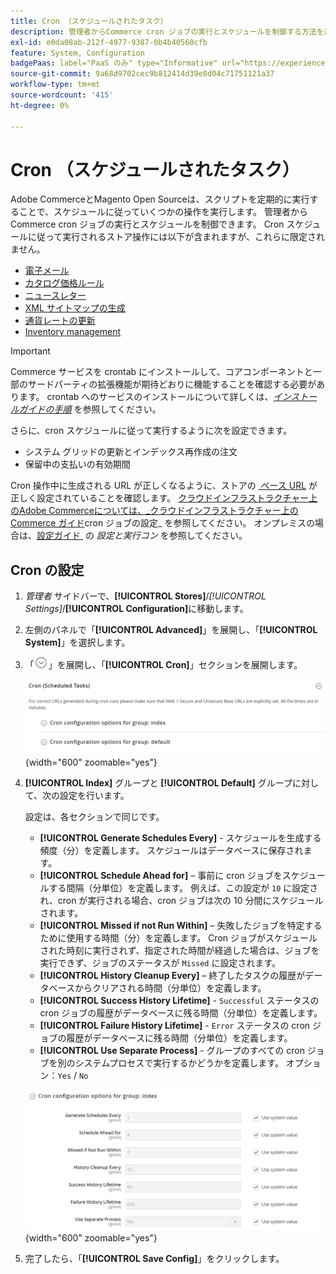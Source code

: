 ```yaml
---
title: Cron （スケジュールされたタスク）
description: 管理者からCommerce cron ジョブの実行とスケジュールを制御する方法を説明します。
exl-id: e0da08ab-212f-4977-9387-0b4b40560cfb
feature: System, Configuration
badgePaas: label="PaaS のみ" type="Informative" url="https://experienceleague.adobe.com/ja/docs/commerce/user-guides/product-solutions" tooltip="Adobe Commerce on Cloud プロジェクト（Adobeが管理する PaaS インフラストラクチャ）およびオンプレミスプロジェクトにのみ適用されます。"
source-git-commit: 9a68d9702cec9b812414d39e8d04c71751121a37
workflow-type: tm+mt
source-wordcount: '415'
ht-degree: 0%

---
```


# Cron （スケジュールされたタスク）

Adobe CommerceとMagento Open Sourceは、スクリプトを定期的に実行することで、スケジュールに従っていくつかの操作を実行します。 管理者からCommerce cron ジョブの実行とスケジュールを制御できます。 Cron スケジュールに従って実行されるストア操作には以下が含まれますが、これらに限定されません。

- [電子メール](email-communications.md)
- [カタログ価格ルール](../merchandising-promotions/price-rules-catalog.md)
- [ニュースレター](../merchandising-promotions/newsletters.md)
- [XML サイトマップの生成](../merchandising-promotions/sitemap-xml.md)
- [通貨レートの更新](../stores-purchase/currency-update.md)
- [Inventory management](../inventory-management/introduction.md)

>[!IMPORTANT]
>
>Commerce サービスを crontab にインストールして、コアコンポーネントと一部のサードパーティの拡張機能が期待どおりに機能することを確認する必要があります。 crontab へのサービスのインストールについて詳しくは、[_インストールガイドの手順_](https://experienceleague.adobe.com/docs/commerce-operations/installation-guide/next-steps/configuration.html?lang=ja) を参照してください。

さらに、cron スケジュールに従って実行するように次を設定できます。

- システム グリッドの更新とインデックス再作成の注文
- 保留中の支払いの有効期間

Cron 操作中に生成される URL が正しくなるように、ストアの [&#x200B; ベース URL](../stores-purchase/store-urls.md) が正しく設定されていることを確認します。 [&#x200B; クラウドインフラストラクチャー上のAdobe Commerceについては、_クラウドインフラストラクチャー上のCommerce ガイド &#x200B;](https://experienceleague.adobe.com/docs/commerce-cloud-service/user-guide/configure/app/properties/crons-property.html?lang=ja)cron ジョブの設定_ を参照してください。 オンプレミスの場合は、[&#x200B; 設定ガイド &#x200B;](https://experienceleague.adobe.com/docs/commerce-operations/configuration-guide/cli/configure-cron-jobs.html?lang=ja) の _設定と実行コン_ を参照してください。

## Cron の設定

1. _管理者_ サイドバーで、**[!UICONTROL Stores]**/_[!UICONTROL Settings]_/**[!UICONTROL Configuration]**&#x200B;に移動します。

1. 左側のパネルで「**[!UICONTROL Advanced]**」を展開し、「**[!UICONTROL System]**」を選択します。

1. 「![&#x200B; 展開セレクター &#x200B;](../assets/icon-display-expand.png)」を展開し、「**[!UICONTROL Cron]**」セクションを展開します。

   ![&#x200B; 詳細設定 – cron タスク &#x200B;](../configuration-reference/advanced/assets/system-cron.png){width="600" zoomable="yes"}

1. **[!UICONTROL Index]** グループと **[!UICONTROL Default]** グループに対して、次の設定を行います。

   設定は、各セクションで同じです。

   - **[!UICONTROL Generate Schedules Every]** - スケジュールを生成する頻度（分）を定義します。 スケジュールはデータベースに保存されます。
   - **[!UICONTROL Schedule Ahead for]** – 事前に cron ジョブをスケジュールする間隔（分単位）を定義します。 例えば、この設定が `10` に設定され、cron が実行される場合、cron ジョブは次の 10 分間にスケジュールされます。
   - **[!UICONTROL Missed if not Run Within]** – 失敗したジョブを特定するために使用する時間（分）を定義します。 Cron ジョブがスケジュールされた時刻に実行されず、指定された時間が経過した場合は、ジョブを実行できず、ジョブのステータスが `Missed` に設定されます。
   - **[!UICONTROL History Cleanup Every]** – 終了したタスクの履歴がデータベースからクリアされる時間（分単位）を定義します。
   - **[!UICONTROL Success History Lifetime]** - `Successful` ステータスの cron ジョブの履歴がデータベースに残る時間（分単位）を定義します。
   - **[!UICONTROL Failure History Lifetime]** - `Error` ステータスの cron ジョブの履歴がデータベースに残る時間（分単位）を定義します。
   - **[!UICONTROL Use Separate Process]** - グループのすべての cron ジョブを別のシステムプロセスで実行するかどうかを定義します。 オプション：`Yes` / `No`

   ![&#x200B; 詳細設定 – cron グループインデックス &#x200B;](../configuration-reference/advanced/assets/system-cron-group-index.png){width="600" zoomable="yes"}

1. 完了したら、「**[!UICONTROL Save Config]**」をクリックします。
